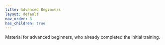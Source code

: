```yaml
---
title: Advanced Beginners
layout: default
nav_order: 3
has_children: true
---
```


Material for advanced beginners, who already completed the initial training. 

